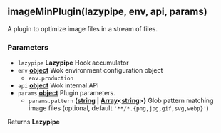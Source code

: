 <!-- Generated by documentation.js. Update this documentation by updating the source code. -->

## imageMinPlugin(lazypipe, env, api, params)

A plugin to optimize image files in a stream of files.

### Parameters

-   `lazypipe` **Lazypipe** Hook accumulator
-   `env` **[object][1]** Wok environment configuration object
    -   `env.production`  
-   `api` **[object][1]** Wok internal API
-   `params` **[object][1]** Plugin parameters.
    -   `params.pattern` **([string][2] \| [Array][3]&lt;[string][2]>)** Glob pattern matching image files (optional, default `'**/*.{png,jpg,gif,svg,webp}'`)

Returns **Lazypipe** 

[1]: https://developer.mozilla.org/docs/Web/JavaScript/Reference/Global_Objects/Object

[2]: https://developer.mozilla.org/docs/Web/JavaScript/Reference/Global_Objects/String

[3]: https://developer.mozilla.org/docs/Web/JavaScript/Reference/Global_Objects/Array
